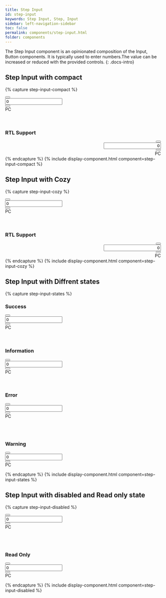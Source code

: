```yaml
---
title: Step Input
id: step-input
keywords: Step Input, Step, Input
sidebar: left-navigation-sidebar
toc: false
permalink: components/step-input.html
folder: components
---
```


The Step Input component is an opinionated composition of the Input, Button components.
It is typically used to enter numbers.The value can be increased or reduced with the provided controls.
{: .docs-intro}

## Step Input with compact

{% capture step-input-compact %}

<div class="fd-step-input">
    <div class="fd-input-group fd-input-group--control fd-step-input__content-wrapper fd-step-input__content-wrapper--compact">
            <div class="fd-input-group__addon fd-input-group__addon--compact fd-input-group__addon--button fd-step-input__button-container fd-step-input__button-container--compact">
                <button aria-label="Step down" class="fd-button fd-step-input__button fd-step-input__button--compact sap-icon--less " onclick="stepInputValue('step-1', 'down');" type="button"></button>
            </div>
            <input class="fd-input fd-input--compact fd-input--no-number-spinner fd-step-input__inputtext fd-input-group__input" id="step-1" type="number" value="0">
            <div class="fd-input-group__addon fd-input-group__addon--compact fd-input-group__addon--button fd-step-input__button-container fd-step-input__button-container--compact">
                <button aria-label="Step up" class="fd-button fd-step-input__button fd-step-input__button--compact sap-icon--add " onclick="stepInputValue('step-1', 'up');" type="button"></button>
            </div>
    </div>
 <span class="fd-step-input__unit-description">PC</span>
</div>
<br><br>
<h3>RTL Support</h3>
<div class="fd-step-input" dir="rtl">
    <div class="fd-input-group fd-input-group--control fd-step-input__content-wrapper fd-step-input__content-wrapper--compact">
            <div class="fd-input-group__addon fd-input-group__addon--compact fd-input-group__addon--button fd-step-input__button-container fd-step-input__button-container--compact">
                <button aria-label="Step down" class="fd-button fd-step-input__button fd-step-input__button--compact sap-icon--less " onclick="stepInputValue('step-1-rtl', 'down');" type="button"></button>
            </div>
            <input class="fd-input fd-input--compact fd-step-input__inputtext fd-input-group__input" id="step-1-rtl" type="text" value="0">
            <div class="fd-input-group__addon fd-input-group__addon--compact fd-input-group__addon--button fd-step-input__button-container fd-step-input__button-container--compact">
                <button aria-label="Step up" class="fd-button fd-step-input__button fd-step-input__button--compact sap-icon--add " onclick="stepInputValue('step-1-rtl', 'up');" type="button"></button>
            </div>
    </div>
     <span class="fd-step-input__unit-description">PC</span>
</div>
{% endcapture %}
{% include display-component.html component=step-input-compact %}

## Step Input with Cozy

{% capture step-input-cozy %}

<div class="fd-step-input">
<div class="fd-input-group fd-input-group--control fd-step-input__content-wrapper">
            <div class="fd-input-group__addon fd-input-group__addon--button fd-step-input__button-container">
                <button aria-label="Step down" class="fd-button fd-step-input__button sap-icon--less" onclick="stepInputValue('step-2', 'down');" type="button"></button>
            </div>
            <input class="fd-input fd-step-input__inputtext fd-input-group__input" id="step-2" type="text" value="0">
            <div class="fd-input-group__addon fd-input-group__addon--button fd-step-input__button-container">
                <button aria-label="Step up" class="fd-button fd-step-input__button sap-icon--add " onclick="stepInputValue('step-2', 'up');" type="button"></button>
            </div>
    </div>
  <span class="fd-step-input__unit-description">PC</span>
</div>
<br><br>
<h3>RTL Support</h3>
<div class="fd-step-input" dir="rtl">
    <div class="fd-input-group fd-input-group--control fd-step-input__content-wrapper">
            <div class="fd-input-group__addon fd-input-group__addon--button fd-step-input__button-container">
                <button aria-label="Step down" class="fd-button fd-step-input__button sap-icon--less " onclick="stepInputValue('step-2-rtl', 'down');" type="button"></button>
            </div>
            <input class="fd-input fd-step-input__inputtext fd-input-group__input" id="step-2-rtl" type="text" value="0">
            <div class="fd-input-group__addon fd-input-group__addon--compact fd-input-group__addon--button fd-step-input__button-container">
                <button aria-label="Step up" class="fd-button fd-step-input__button sap-icon--add " onclick="stepInputValue('step-2-rtl', 'up');" type="button"></button>
            </div>
    </div>
    <span class="fd-step-input__unit-description">PC</span>
</div>
{% endcapture %}
{% include display-component.html component=step-input-cozy %}

## Step Input with Diffrent states

{% capture step-input-states %}

<h3>Success</h3>
<div class="fd-step-input">
  <div class="fd-input-group is-success fd-input-group--control fd-step-input__content-wrapper  fd-step-input__content-wrapper--compact">
            <div class="fd-input-group__addon fd-input-group__addon--compact fd-input-group__addon--button fd-step-input__button-container fd-step-input__button-container--compact">
                <button aria-label="Step down" class="fd-button fd-step-input__button fd-step-input__button--compact sap-icon--less " onclick="stepInputValue('step-3', 'down');" type="button"></button>
            </div>
            <input class="fd-input fd-input--compact fd-step-input__inputtext fd-input-group__input" id="step-3" type="text" value="0">
            <div class="fd-input-group__addon fd-input-group__addon--compact fd-input-group__addon--button fd-step-input__button-container fd-step-input__button-container--compact">
                <button aria-label="Step up" class="fd-button fd-step-input__button fd-step-input__button--compact sap-icon--add " onclick="stepInputValue('step-3', 'up');" type="button"></button>
            </div>
</div>
    <span class="fd-step-input__unit-description">PC</span>
</div>
<br><br>
<h3>Information</h3>
<div class="fd-step-input">
   <div class="fd-input-group is-information fd-input-group--control fd-step-input__content-wrapper fd-step-input__content-wrapper--compact">
            <div class="fd-input-group__addon fd-input-group__addon--compact fd-input-group__addon--button fd-step-input__button-container fd-step-input__button-container--compact">
                <button aria-label="Step down" class="fd-button fd-step-input__button fd-step-input__button--compact sap-icon--less " onclick="stepInputValue('step-3-info', 'down');" type="button"></button>
            </div>
            <input class="fd-input fd-input--compact fd-step-input__inputtext fd-input-group__input " id="step-3-info" type="text" value="0">
            <div class="fd-input-group__addon fd-input-group__addon--compact fd-input-group__addon--button fd-step-input__button-container fd-step-input__button-container--compact">
                <button aria-label="Step up" class="fd-button fd-step-input__button fd-step-input__button--compact sap-icon--add " onclick="stepInputValue('step-3-info', 'up');" type="button"></button>
            </div>
    </div>
    <span class="fd-step-input__unit-description">PC</span>
</div>
<br><br>
<h3>Error</h3>
<div class="fd-step-input">
   <div class="fd-input-group is-error fd-input-group--control fd-step-input__content-wrapper fd-step-input__content-wrapper--compact">
            <div class="fd-input-group__addon fd-input-group__addon--compact fd-input-group__addon--button fd-step-input__button-container fd-step-input__button-container--compact">
                <button aria-label="Step down" class="fd-button fd-step-input__button fd-step-input__button--compact sap-icon--less " onclick="stepInputValue('step-4', 'down');" type="button"></button>
            </div>
            <input class="fd-input fd-input--compact fd-step-input__inputtext fd-input-group__input" id="step-4" type="text" value="0">
            <div class="fd-input-group__addon fd-input-group__addon--compact fd-input-group__addon--button fd-step-input__button-container fd-step-input__button-container--compact">
                <button aria-label="Step up" class="fd-button fd-step-input__button fd-step-input__button--compact sap-icon--add " onclick="stepInputValue('step-4', 'up');" type="button"></button>
            </div>
    </div>
    <span class="fd-step-input__unit-description">PC</span>
</div>

<br><br>

<h3>Warning</h3>
<div class="fd-step-input">
    <div class="fd-input-group is-warning fd-input-group--control fd-step-input__content-wrapper fd-step-input__content-wrapper--compact">
            <div class="fd-input-group__addon fd-input-group__addon--compact fd-input-group__addon--button fd-step-input__button-container fd-step-input__button-container--compact">
                <button aria-label="Step down" class="fd-button fd-step-input__button fd-step-input__button--compact sap-icon--less " onclick="stepInputValue('step-5', 'down');" type="button"></button>
            </div>
            <input class="fd-input fd-input--compact fd-step-input__inputtext fd-input-group__input" id="step-5" type="text" value="0">
            <div class="fd-input-group__addon fd-input-group__addon--compact fd-input-group__addon--button fd-step-input__button-container fd-step-input__button-container--compact">
                <button aria-label="Step up" class="fd-button fd-step-input__button fd-step-input__button--compact sap-icon--add " onclick="stepInputValue('step-5', 'up');" type="button"></button>
            </div>
    </div>
    <span class="fd-step-input__unit-description">PC</span>
</div>

{% endcapture %}
{% include display-component.html component=step-input-states %}

## Step Input with disabled and Read only state

{% capture step-input-disabled %}

<div class="fd-step-input">
    <div class="fd-input-group is-disabled fd-input-group--control fd-step-input__content-wrapper fd-step-input__content-wrapper--compact">
            <div class="fd-input-group__addon fd-input-group__addon--compact fd-input-group__addon--button fd-step-input__button-container fd-step-input__button-container--compact">
                <button aria-label="Step down" class="fd-button fd-step-input__button fd-step-input__button--compact sap-icon--less " onclick="stepInputValue('step-6', 'down');" type="button"></button>
            </div>
            <input class="fd-input fd-input--compact fd-step-input__inputtext fd-input-group__input" id="step-6" type="text" value="0">
            <div class="fd-input-group__addon fd-input-group__addon--compact fd-input-group__addon--button fd-step-input__button-container fd-step-input__button-container--compact">
                <button aria-label="Step up" class="fd-button fd-step-input__button fd-step-input__button--compact sap-icon--add " onclick="stepInputValue('step-6', 'up');" type="button"></button>
            </div>
    </div>
    <span class="fd-step-input__unit-description is-disabled">PC</span>
</div>

<br><br>

<h3>Read Only</h3>

<div class="fd-step-input">
<div class="fd-input-group is-readonly fd-input-group--control fd-step-input__content-wrapper fd-step-input__content-wrapper--compact is-readonly">
            <div class="fd-input-group__addon fd-input-group__addon--compact fd-input-group__addon--button fd-step-input__button-container is-readonly fd-step-input__button-container--compact">
                <button aria-label="Step down" class="fd-button fd-step-input__button fd-step-input__button--compact sap-icon--less " onclick="stepInputValue('step-7', 'down');" type="button"></button>
            </div>
            <input class="fd-input fd-input--compact fd-input--compact fd-step-input__inputtext fd-input-group__input" id="step-7" type="text" value="0" readonly>
            <div class="fd-input-group__addon fd-input-group__addon--compact fd-input-group__addon--button fd-step-input__button-container is-readonly fd-step-input__button-container--compact">
                <button aria-label="Step up" class="fd-button fd-step-input__button fd-step-input__button--compact sap-icon--add " onclick="stepInputValue('step-7', 'up');" type="button"></button>
            </div>
    </div>
    <span class="fd-step-input__unit-description">PC</span>
</div>

{% endcapture %}
{% include display-component.html component=step-input-disabled %}
